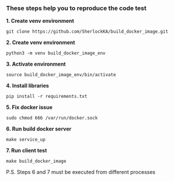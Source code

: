 ### These steps help you to reproduce the code test<br>
**1. Create venv environment**
```
git clone https://github.com/SherlockKA/build_docker_image.git
```
**2. Create venv environment**
```
python3 -m venv build_docker_image_env
```
**3. Activate environment**
```
source build_docker_image_env/bin/activate
```
**4. Install libraries**
```
pip install -r requirements.txt
```
**5. Fix docker issue**
```
sudo chmod 666 /var/run/docker.sock
```
**6. Run build docker server**
```
make service_up
```
**7. Run client test**
```
make build_docker_image
```

P.S. Steps 6 and 7 must be executed from different processes <br>
